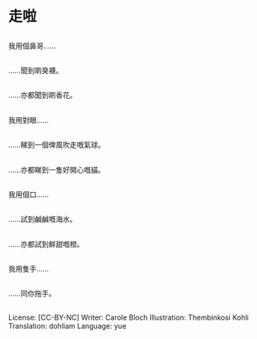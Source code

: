 # 走啦

##
我用個鼻哥……

##
……聞到啲臭襪。

##
……亦都聞到啲香花。

##
我用對眼……

##
……睇到一個俾風吹走嘅氣球。

##
……亦都睇到一隻好開心嘅貓。

##
我用個口……

##
……試到鹹鹹嘅海水。

##
……亦都試到鮮甜嘅橙。

##
我用隻手……

##
……同你拖手。

##
License: [CC-BY-NC]
Writer: Carole Bloch
Illustration: Thembinkosi Kohli
Translation: dohliam
Language: yue
